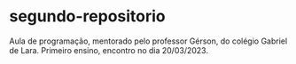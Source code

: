 # segundo-repositorio
Aula de programação, mentorado pelo professor Gérson, do colégio Gabriel de Lara. Primeiro ensino, encontro no dia 20/03/2023.
